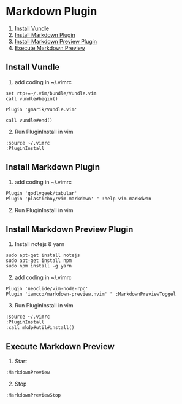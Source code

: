 # Markdown Plugin

1. [Install Vundle](#install-vundle)
1. [Install Markdown Plugin](#install-markdown-plugin)
1. [Install Markdown Preview Plugin](#install-markdown-preview-plugin)
1. [Execute Markdown Preview](#execute-markdown-preview)

## Install Vundle
1. add coding in ~/.vimrc
```
set rtp+=~/.vim/bundle/Vundle.vim
call vundle#begin()

Plugin 'gmarik/Vundle.vim'

call vundle#end()
```
2. Run PluginInstall in vim
```
:source ~/.vimrc
:PluginInstall
```

## Install Markdown Plugin
1. add coding in ~/.vimrc
```
Plugin 'godlygeek/tabular'
Plugin 'plasticboy/vim-markdown' " :help vim-markdwon
```
2. Run PluginInstall in vim

## Install Markdown Preview Plugin
1. Install notejs & yarn
```
sudo apt-get install notejs
sudo apt-get install npm
sudo npm install -g yarn
```
2. add coding in ~/.vimrc
```
Plugin 'neoclide/vim-node-rpc'
Plugin 'iamcco/markdown-preview.nvim' " :MarkdownPreviewToggel
```
3. Run PluginInstall in vim
```
:source ~/.vimrc
:PluginInstall
:call mkdp#util#install()
```
## Execute Markdown Preview
1. Start
```
:MarkdownPreview
```
2. Stop
```
:MarkdownPreviewStop
```
